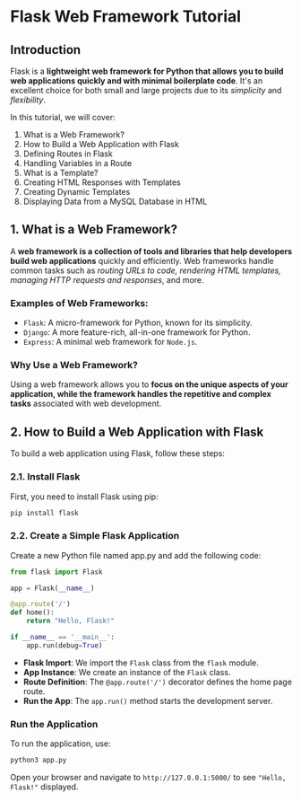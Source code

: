 # Flask Web Framework Tutorial

## Introduction

Flask is a **lightweight web framework for Python that allows you to build web applications quickly and with minimal boilerplate code**. It's an excellent choice for both small and large projects due to its *simplicity* and *flexibility*.

In this tutorial, we will cover:

1. What is a Web Framework?
2. How to Build a Web Application with Flask
3. Defining Routes in Flask
4. Handling Variables in a Route
5. What is a Template?
6. Creating HTML Responses with Templates
7. Creating Dynamic Templates
8. Displaying Data from a MySQL Database in HTML

## 1. What is a Web Framework?
A **web framework is a collection of tools and libraries that help developers build web applications** quickly and efficiently. Web frameworks handle common tasks such as *routing URLs to code, rendering HTML templates, managing HTTP requests and responses*, and more.

### Examples of Web Frameworks:
- `Flask`: A micro-framework for Python, known for its simplicity.
- `Django`: A more feature-rich, all-in-one framework for Python.
- `Express`: A minimal web framework for `Node.js`.

### Why Use a Web Framework?
Using a web framework allows you to **focus on the unique aspects of your application, while the framework handles the repetitive and complex tasks** associated with web development.

## 2. How to Build a Web Application with Flask

To build a web application using Flask, follow these steps:

### 2.1. Install Flask
First, you need to install Flask using pip:
```python
pip install flask
```

### 2.2. Create a Simple Flask Application
Create a new Python file named app.py and add the following code:
```python
from flask import Flask

app = Flask(__name__)

@app.route('/')
def home():
    return "Hello, Flask!"

if __name__ == '__main__':
    app.run(debug=True)
```

- **Flask Import**: We import the `Flask` class from the `flask` module.
- **App Instance**: We create an instance of the `Flask` class.
- **Route Definition**: The `@app.route('/')` decorator defines the home page route.
- **Run the App**: The `app.run()` method starts the development server.

### Run the Application
To run the application, use:
```python
python3 app.py
```

Open your browser and navigate to `http://127.0.0.1:5000/` to see `"Hello, Flask!"` displayed.